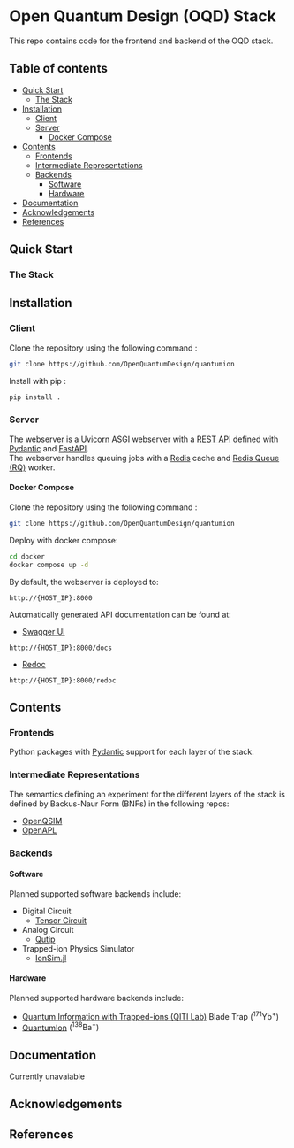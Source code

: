 
# Open Quantum Design (OQD) Stack
This repo contains code for the frontend and backend of the OQD stack.

## Table of contents
- [Quick Start](#quickstart) <br/>
  - [The Stack](#stack) <br/>
- [Installation](#installation) <br/>
  - [Client](#client) <br/>
  - [Server](#server) <br/>
     - [Docker Compose](#docker-compose) <br/>
- [Contents](#contents) <br/>
  - [Frontends](#frontends) <br/>
  - [Intermediate Representations](#intermediate-representations) <br/>
  - [Backends](#backends) <br/>
    - [Software](#software) <br/>
    - [Hardware](#hardware) <br/>
- [Documentation](#documentation) <br/>
- [Acknowledgements](#acknowledgements) <br/>
- [References](#references) <br/>



## Quick Start <a name="quickstart"></a>
### The Stack <a name="stack"></a>

## Installation <a name="installation"></a>

### Client <a name="client"></a>
Clone the repository using the following command :
```bash
git clone https://github.com/OpenQuantumDesign/quantumion
```
Install with pip :
```bash
pip install .
```

### Server <a name="server"></a>
The webserver is a [Uvicorn](https://www.uvicorn.org/) ASGI webserver with a [REST API](https://restfulapi.net/) defined with [Pydantic](https://docs.pydantic.dev/latest/) and [FastAPI](https://fastapi.tiangolo.com/). \
The webserver handles queuing jobs with a [Redis](https://redis.io/) cache and [Redis Queue (RQ)](https://python-rq.org/) worker.

#### Docker Compose <a name="docker-compose"></a>
Clone the repository using the following command :
```bash
git clone https://github.com/OpenQuantumDesign/quantumion
```
Deploy with docker compose:
```bash
cd docker
docker compose up -d
```
By default, the webserver is deployed to:
```
http://{HOST_IP}:8000
```
Automatically generated API documentation can be found at:
- [Swagger UI](https://swagger.io/tools/swagger-ui/)
```
http://{HOST_IP}:8000/docs
```
- [Redoc](https://redocly.com/redoc/)
```
http://{HOST_IP}:8000/redoc
```

## Contents <a name="contents"></a>

### Frontends <a name="frontends"></a>
Python packages with [Pydantic](https://docs.pydantic.dev/latest/) support for each layer of the stack.

### Intermediate Representations <a name="intermediate-representations"></a>
The semantics defining an experiment for the different layers of the stack is defined by Backus-Naur Form (BNFs) in the following repos:
- [OpenQSIM](https://github.com/OpenQuantumDesign/openqsim)
- [OpenAPL](https://github.com/OpenQuantumDesign/openapl)

### Backends <a name="backends"></a>

#### Software <a name="software"></a>
Planned supported software backends include:
- Digital Circuit
  - [Tensor Circuit](https://github.com/tencent-quantum-lab/tensorcircuit)
- Analog Circuit
  - [Qutip](https://qutip.org/)
- Trapped-ion Physics Simulator
  - [IonSim.jl](https://www.ionsim.org/)
#### Hardware <a name="hardware"></a>
Planned supported hardware backends include:
- [Quantum Information with Trapped-ions (QITI Lab)](https://qiti.iqc.uwaterloo.ca/publications/) Blade Trap $\left( ^{171}\mathrm{Yb}^+ \right)$
- [QuantumIon](https://tqt.uwaterloo.ca/project-details/quantumion-an-open-access-quantum-computing-platform/) $\left( ^{138}\mathrm{Ba}^+ \right)$


## Documentation <a name="documentation"></a>

Currently unavaiable

## Acknowledgements <a name="acknowledgements"></a>

## References <a name="references"></a>
